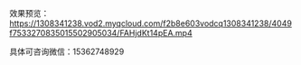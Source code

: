 效果预览：https://1308341238.vod2.myqcloud.com/f2b8e603vodcq1308341238/4049f7533270835015502905034/FAHjdKt14pEA.mp4


具体可咨询微信：15362748929
